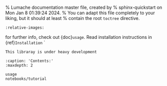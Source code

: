 % Lumache documentation master file, created by
% sphinx-quickstart on Mon Jan  8 01:39:24 2024.
% You can adapt this file completely to your liking, but it should at least
% contain the root `toctree` directive.

```{include} ../../README.md
:relative-images:
```
for further info, check out {doc}`usage`.
Read installation instructions in {ref}`Installation`
`

```{warning}
This libraray is under heavy development
```

```{toctree}
:caption: 'Contents:'
:maxdepth: 2

usage
notebooks/tutorial
```

